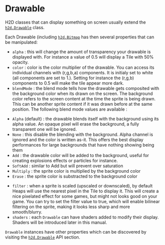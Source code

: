 # Drawable

H2D classes that can display something on screen usually extend the [`h2d.Drawable`](https://github.com/ncannasse/heaps/blob/master/h2d/Drawable.hx) class.

Each Drawable (including [`h2d.Bitmap`](https://github.com/ncannasse/heaps/blob/master/h2d/Bitmap.hx) has then several properties that can be manipulated:

* `alpha` : this will change the amount of transparency your drawable is displayed with. For instance a value of 0.5 will display a Tile with 50% opacity.
* `color` : color is the color multiplier of the drawable. You can access its individual channels with (r,g,b,a) components. It is initialy set to white (all components are set to 1.). Setting for instance the (r,g,b) components to 0.5 will make the tile appear more dark.
* `blendMode` : the blend mode tells how the drawable gets composited with the background color when its drawn on the screen. The background color refers to the screen content at the time the sprite is being drawn. This can be another sprite content if it was drawn before at the same position. The following blend mode values are available :
 + `Alpha` (default) : the drawable blends itself with the background using its alpha value. An opaque pixel will erase the background, a fully transparent one will be ignored.
 + `None` : this disable the blending with the background. Alpha channel is ignored and the color is written as-it. This offers the best display performances for large backgrounds that have nothing showing being them
 + `Add` : the drawable color will be added to the background, useful for creating explosions effects or particles for instance.
 + `SoftAdd` : similar to Add but will prevent over saturation
 + `Multiply` : the sprite color is multiplied by the background color
 + `Erase` : the sprite color is substracted to the background color
* `filter` : when a sprite is scaled (upscaled or downscaled), by default Heaps will use the nearest pixel in the Tile to display it. This will create a nice pixelated effect for some games, but might not looks good on your game. You can try to set the filter value to true, which will enable bilinear filtering on the sprite, making it looks less sharp and more smooth/blurry.
* `shaders` : each `Drawable` can have shaders added to modify their display. Shaders will be introduced later in this manual.

`Drawable` instances have other properties which can be discovered by visiting the [`h2d.Drawable`](https://github.com/ncannasse/heaps/blob/master/h2d/Drawable.hx) API section.
